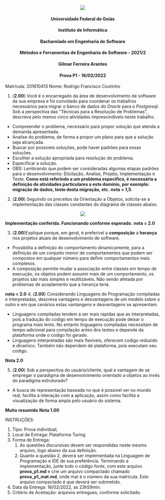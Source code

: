 <div align=center>
  <img src="brasaooficialcolorido.png">
</div>

#### <p style="text-align: center;">Universidade Federal de Goiás</p>
#### <p style="text-align: center;">Instituto de Informática</p>
#### <p style="text-align: center;">Bacharelado em Engenharia de Software</p>
#### <p style="text-align: center;">Métodos e Ferramentas de Engenharia de Software - 2021/2</p>
#### <p style="text-align: center;">Gilmar Ferreira Arantes</p>
####  <p style="text-align: center;"> Prova P1 - 16/02/2022</p>

Matrícula: 201610413
Nome: Rodrigo Francisco Coutinho

1. (**2.00**) Você é o encarregado da área de desenvolvimento de software da sua empresa e foi convidado para coordenar os trabalhos necessários para migrar o banco de dados do _Oracle_ para o _Postgresql_. Sob a perspectiva das "Técnicas para a Resolução de Problemas", descreva pelo menos cinco atividades imprescindíveis neste trabalho.
* Compreender o problema, necessário para propor solução que atenda a demanda apresentada.
* Analise do problema, de forma a propor um plano para que a solução seja alcançada.
* Buscar por possiveis soluções, pode haver padrões para essas soluções.
* Escolher a solução apropriada para resolução do problema.
* Especificar a solução.
* OBS: Lembrando que podem ser consideradas algumas etapas padrões para o desenvolvimento: Elicitação, Analise, Projeto, Implementação e Teste.
**Como está referindo a um problema específico, é necessária a definição de atividades particulares a este domínio, por exemplo: migração de dados, teste desta migração, etc.**
**nota = 1,5**.
2. (**2.00**) Seguindo os preceitos da Orientação a Objetos, solicita-se a implementação das classes constantes do diagrama de classes abaixo.
<div align=center>
  <img src="oo.png">
</div>

**Implementação conferida. Funcionando conforme esperado.**
**nota = 2.0**

3. (**2.00**)Explique porque, em geral, é preferível a **composição** a **herança** nos projetos atuais de desenvolvimento de software.
* Possibilita a definição do comportamento dinamicamente, para a definição de um conjunto menor de comportamentos que podem ser compostos em qualquer número para definir comportamentos mais complexos.
* A composição permite mudar a associação entre classes em tempo de execução, os objetos podem assumir mais de um comportamento, os projetos são mais simples e reutilizáveis. Não sendo afetada por problemas de acoplamento que a herança teria.

**nota = 2.0**
4. (**2.00**) Considerando Linguagens de Programação compiladas e interpretadas, descreva vantagens e desvantagens de um modelo sobre o outro e em que cenários estas vantangens e desvantagens se apresentam.
* Linguagens compiladas tendem a ser mais rapidas que as interpretadas, pois a tradução do codigo em tempo de execução pode deixar o programa mais lento. No entanto linguagens compiladas necessitam de tempo adicional para compilação antes dos testes e depende da plataforma onde o codigo foi gerado.
* Linguagens interpretadas são mais flexiveis, oferecem codigo reduzido e dinamico. Também não dependem de plataforma, pois executam seu codigo.

**Nota 2.0**

5. (**2.00**) Sob a perspectiva do usuário/cliente, qual a vantagem de se empregar o paradigma de desenvolvimento orientado a objetos ao invés do paradigma estruturado?
* A busca de representação baseada no que é possivel ver no mundo real, facilita a interação com a aplicação, assim como facilita a visualização de forma ampla pelo usuário do sistema.

**Muito resumido**
**Nota 1.00**

INSTRUÇÕES:
1. Tipo: Prova individual;
2. Local de Entrega: Plataforma Turing
3. Forma de Entrega:
   1. As questões discursivas devem ser respondidas neste mesmo arquivo, logo abaixo da sua definição.
   2. Quanto a questão 2, deverá ser implementada na Linguagem de Programação e IDE de sua preferência. Terminando a implementação, junte todo o código fonte, com este arquivo **prova_p1.md** e crie um arquivo compactado chamado **prova_p1_mat.md**, onde mat é o número da sua matrícula. Este arquivo compactado é que deverá ser submetido.
3. Data da Entrega: 16/02/2022, as 23h59min.
4. Critério de Aceitação: arquivos entregues, conforme solicitado.
